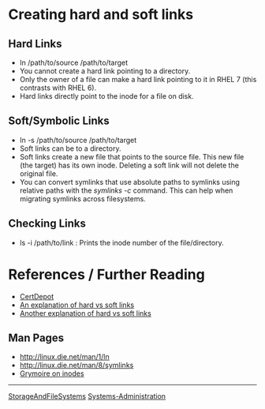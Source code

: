 

Creating hard and soft links
============================

Hard Links
----------

-   ln /path/to/source /path/to/target
-   You cannot create a hard link pointing to a directory.
-   Only the owner of a file can make a hard link pointing to it in RHEL 7 (this contrasts with RHEL 6).
-   Hard links directly point to the inode for a file on disk.

Soft/Symbolic Links
-------------------

-   ln -s /path/to/source /path/to/target
-   Soft links can be to a directory.
-   Soft links create a new file that points to the source file. This new file (the target) has its own inode. Deleting a soft link will not delete the original file.
-   You can convert symlinks that use absolute paths to symlinks using relative paths with the *symlinks -c* command. This can help when migrating symlinks across filesystems.

Checking Links
--------------

-   ls -i /path/to/link : Prints the inode number of the file/directory.

References / Further Reading
============================

-   [CertDepot](http://www.certdepot.net/sys-create-hard-and-soft-links/)
-   [An explanation of hard vs soft links](http://www.geekride.com/hard-link-vs-soft-link/)
-   [Another explanation of hard vs soft links](http://linuxgazette.net/105/pitcher.html)

Man Pages
---------

-   <http://linux.die.net/man/1/ln>
-   <http://linux.die.net/man/8/symlinks>
-   [Grymoire on inodes](http://www.grymoire.com/Unix/Inodes.html)

* * * * *

[StorageAndFileSystems](../StorageAndFileSystems) [Systems-Administration](../Systems-Administration)
